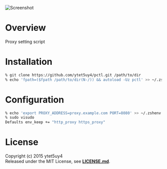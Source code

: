 ![Screenshot]

# Overview
Proxy setting script

# Installation
```zsh
% git clone https://github.com/ytet5uy4/pctl.git /path/to/dir
% echo 'fpath=($fpath /path/to/dir(N-/)) && autoload -Uz pctl' >> ~/.zshrc
```

# Configuration
```zsh
% echo 'export PROXY_ADDRESS=proxy.example.com PORT=8080' >> ~/.zshenv
% sudo visudo
Defaults env_keep += "http_proxy https_proxy"
```

# License
Copyright (c) 2015 ytet5uy4  
Released under the MIT License, see **[LICENSE.md]**.

[Screenshot]: https://raw.githubusercontent.com/wiki/ytet5uy4/pctl/screenshot.png
[LICENSE.md]: //github.com/ytet5uy4/pctl/blob/master/LICENSE.md
